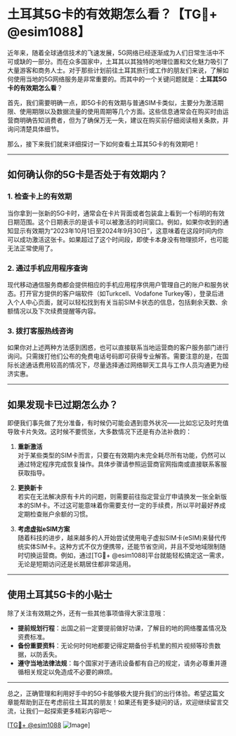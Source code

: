 # 土耳其5G卡的有效期怎么看？【TG💪+ @esim1088】

近年来，随着全球通信技术的飞速发展，5G网络已经逐渐成为人们日常生活中不可或缺的一部分。而在众多国家中，土耳其以其独特的地理位置和文化魅力吸引了大量游客和商务人士。对于那些计划前往土耳其旅行或工作的朋友们来说，了解如何使用当地的5G网络服务是非常重要的。而其中的一个关键问题就是：**土耳其5G卡的有效期怎么看**？

首先，我们需要明确一点，即5G卡的有效期与普通SIM卡类似，主要分为激活期限、使用期限以及数据流量的使用周期等几个方面。这些信息通常会在购买时由运营商明确告知消费者，但为了确保万无一失，建议在购买前仔细阅读相关条款，并询问清楚具体细节。

那么，接下来我们就来详细探讨一下如何查看土耳其5G卡的有效期吧！

---

## 如何确认你的5G卡是否处于有效期内？

### 1. **检查卡上的有效期**
当你拿到一张新的5G卡时，通常会在卡片背面或者包装盒上看到一个标明的有效日期范围。这个日期表示的是该卡可以被激活的时间窗口。例如，如果你收到的通知显示有效期为“2023年10月1日至2024年9月30日”，这意味着在这段时间内你可以成功激活这张卡。如果超过了这个时间段，即使卡本身没有物理损坏，也可能无法正常使用了。

### 2. **通过手机应用程序查询**
现代移动通信服务商都会提供相应的手机应用程序供用户管理自己的账户和服务状态。打开官方提供的客户端软件（如Turkcell、Vodafone Turkey等），登录后进入个人中心页面，就可以轻松找到有关当前SIM卡状态的信息，包括剩余天数、余额情况以及下次续费提醒等内容。

### 3. **拨打客服热线咨询**
如果你对上述两种方法感到困惑，也可以直接联系当地运营商的客户服务部门进行询问。只需拨打他们公布的免费电话号码即可获得专业解答。需要注意的是，在国际长途通话费用较高的情况下，尽量选择通过网络聊天工具与工作人员沟通更为经济实惠。

---

## 如果发现卡已过期怎么办？

即便我们事先做了充分准备，有时候仍可能会遇到意外状况——比如忘记及时充值导致卡片失效。这时候不要慌张，大多数情况下还是有办法补救的：

1. **重新激活**  
   对于某些类型的SIM卡而言，只要在有效期内未完全耗尽所有功能，仍然可以通过特定程序完成恢复操作。具体步骤请参照运营商官网指南或直接联系客服获取指导。

2. **更换新卡**  
   若实在无法解决原有卡片的问题，则需要前往指定营业厅申请换发一张全新版本的SIM卡。不过这可能意味着你需要支付一定的手续费，所以平时最好养成定期检查账户余额的习惯。

3. **考虑虚拟eSIM方案**  
   随着科技的进步，越来越多的人开始尝试使用电子虚拟SIM卡(eSIM)来替代传统实体SIM卡。这种方式不仅方便携带，还能节省空间，并且不受地域限制随时切换运营商。例如，通过[TG💪+ @esim1088]平台就能轻松搞定这一需求，无论是短期访问还是长期居住都非常适用。

---

## 使用土耳其5G卡的小贴士

除了关注有效期之外，还有一些其他事项值得大家注意哦：

- **提前规划行程**：出国之前一定要提前做好功课，了解目的地的网络覆盖情况及资费标准。
- **备份重要资料**：无论何时何地都要记得定期备份手机里的照片视频等珍贵数据，以防丢失。
- **遵守当地法律法规**：每个国家对于通讯设备都有自己的规定，请务必尊重并遵循相关规定以免造成不必要的麻烦。

---

总之，正确管理和利用好手中的5G卡能够极大提升我们的出行体验。希望这篇文章能帮助到正在考虑前往土耳其的朋友！如果还有更多疑问的话，欢迎继续留言交流，让我们一起探索更多精彩内容吧～ 

[[TG💪+ @esim1088](https://t.me/s/esim1088) ![Image](https://i.postimg.cc/4NQfJmqS/Snipaste-2025-05-13-00-14-12.png)]